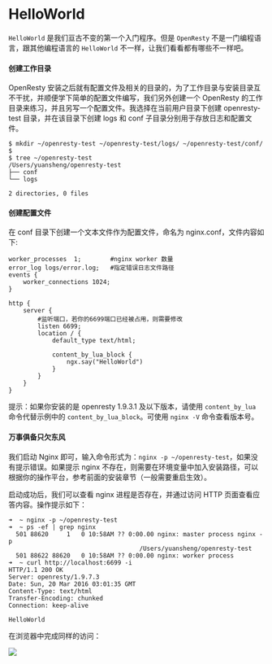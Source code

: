 # HelloWorld

`HelloWorld` 是我们亘古不变的第一个入门程序。但是 `OpenResty` 不是一门编程语言，跟其他编程语言的 `HelloWorld` 不一样，让我们看看都有哪些不一样吧。

#### 创建工作目录

OpenResty 安装之后就有配置文件及相关的目录的，为了工作目录与安装目录互不干扰，并顺便学下简单的配置文件编写，我们另外创建一个 OpenResty 的工作目录来练习，并且另写一个配置文件。我选择在当前用户目录下创建 openresty-test 目录，并在该目录下创建 logs 和 conf 子目录分别用于存放日志和配置文件。

```shell
$ mkdir ~/openresty-test ~/openresty-test/logs/ ~/openresty-test/conf/
$
$ tree ~/openresty-test
/Users/yuansheng/openresty-test
├── conf
└── logs

2 directories, 0 files
```

#### 创建配置文件

在 conf 目录下创建一个文本文件作为配置文件，命名为 nginx.conf，文件内容如下:

```nginx
worker_processes  1;        #nginx worker 数量
error_log logs/error.log;   #指定错误日志文件路径
events {
    worker_connections 1024;
}

http {
    server {
		#监听端口，若你的6699端口已经被占用，则需要修改
        listen 6699;
        location / {
            default_type text/html;

            content_by_lua_block {
                ngx.say("HelloWorld")
            }
        }
    }
}
```

提示：如果你安装的是 openresty 1.9.3.1 及以下版本，请使用 `content_by_lua` 命令代替示例中的 `content_by_lua_block`。可使用 `nginx -V` 命令查看版本号。

#### 万事俱备只欠东风

我们启动 Nginx 即可，输入命令形式为：`nginx -p ~/openresty-test`，如果没有提示错误。如果提示 nginx 不存在，则需要在环境变量中加入安装路径，可以根据你的操作平台，参考前面的安装章节（一般需要重启生效）。

启动成功后，我们可以查看 nginx 进程是否存在，并通过访问 HTTP 页面查看应答内容。操作提示如下：

```shell
➜  ~ nginx -p ~/openresty-test
➜  ~ ps -ef | grep nginx
  501 88620     1   0 10:58AM ?? 0:00.00 nginx: master process nginx -p
                                    /Users/yuansheng/openresty-test
  501 88622 88620   0 10:58AM ?? 0:00.00 nginx: worker process
➜  ~ curl http://localhost:6699 -i
HTTP/1.1 200 OK
Server: openresty/1.9.7.3
Date: Sun, 20 Mar 2016 03:01:35 GMT
Content-Type: text/html
Transfer-Encoding: chunked
Connection: keep-alive

HelloWorld
```

在浏览器中完成同样的访问：

![](../images/first_helloworld.png)
